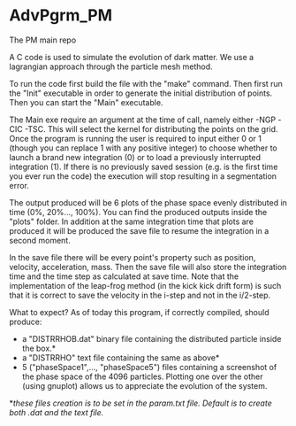 # AdvPgrm_PM
The PM main repo

 A C code is used to simulate the evolution of dark matter. We use a lagrangian approach through the particle mesh method.

 To run the code first build the file with the "make" command.
Then first run the "Init" executable in order to generate the initial distribution of points. 
 Then you can start the "Main" executable.
 
The Main exe require an argument at the time of call, namely either -NGP -CIC -TSC. This will select the kernel for distributing the points on the grid. Once the program is running the user is required to input either 0 or 1 (though you can replace 1 with any positive integer) to choose whether to launch a brand new integration (0) or to load a previously interrupted integration (1).
 If there is no previously saved session (e.g. is the first time you ever run the code) the execution will stop resulting in a segmentation error.
  
 The output produced will be 6 plots of the phase space evenly distributed in time (0%, 20%..., 100%). You can find the produced outputs inside the "plots" folder. In addition at the same integration time that plots are produced it will be produced the save file to resume the integration in a second moment.
 
 In the save file there will be every point's property such as position, velocity, acceleration, mass. Then the save file will also store the integration time and the time step as calculated at save time. Note that the implementation of the leap-frog method (in the kick kick drift form) is such that it is correct to save the velocity in the i-step and not in the i/2-step.

What to expect?
 As of today this program, if correctly compiled, should produce:
  -  a "DISTRRHOB.dat" binary file containing the distributed particle inside the box.*
  -  a "DISTRRHO" text file containing the same as above*
  -  5 ("phaseSpace1",..., "phaseSpace5") files containing a screenshot of the phase space of the 4096 particles. Plotting one over the other (using gnuplot) allows us to appreciate the evolution of the system.

**these files creation is to be set in the param.txt file. Default is to create both .dat and the text file.*

